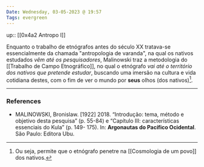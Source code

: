 ```yaml
---
Date: Wednesday, 03-05-2023 @ 19:57
Tags: evergreen
---
```

up:: [[0x4a2 Antropo I]]

Enquanto o trabalho de etnógrafos antes do século XX tratava-se essencialmente da chamada "antropologia de varanda", na qual os nativos estudados *vêm até os pesquisadores*, Malinowski traz a metodologia do [[Trabalho de Campo Etnográfico]], no qual o etnógrafo *vai até o território dos nativos que pretende estudar*, buscando uma imersão na cultura e vida cotidiana destes, com o fim de ver o mundo por **seus** olhos (dos nativos)[^1].


---
### References
- MALINOWSKI, Bronislaw. [1922] 2018. “Introdução: tema, método e objetivo desta pesquisa” (p. 55-84) e “Capítulo III: características essenciais do Kula” (p. 149- 175). In: **Argonautas do Pacífico Ocidental**. São Paulo: Editora Ubu.

[^1]: Ou seja, permite que o etnógrafo penetre na [[Cosmologia de um povo]] dos nativos.